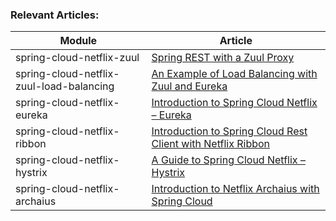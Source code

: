 ### Relevant Articles: 

Module | Article
--|--
spring-cloud-netflix-zuul | [Spring REST with a Zuul Proxy](http://www.baeldung.com/spring-rest-with-zuul-proxy)
spring-cloud-netflix-zuul-load-balancing | [An Example of Load Balancing with Zuul and Eureka](https://www.baeldung.com/zuul-load-balancing)
spring-cloud-netflix-eureka | [Introduction to Spring Cloud Netflix – Eureka](http://www.baeldung.com/spring-cloud-netflix-eureka)
spring-cloud-netflix-ribbon | [Introduction to Spring Cloud Rest Client with Netflix Ribbon](http://www.baeldung.com/spring-cloud-rest-client-with-netflix-ribbon)
spring-cloud-netflix-hystrix | [A Guide to Spring Cloud Netflix – Hystrix](http://www.baeldung.com/spring-cloud-netflix-hystrix)
spring-cloud-netflix-archaius | [Introduction to Netflix Archaius with Spring Cloud](https://www.baeldung.com/netflix-archaius-spring-cloud-integration)